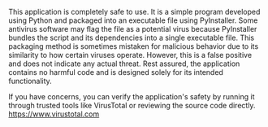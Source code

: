 This application is completely safe to use. It is a simple program developed using Python and packaged into an executable file using PyInstaller.
Some antivirus software may flag the file as a potential virus because PyInstaller bundles the script and its dependencies into a single executable file.
This packaging method is sometimes mistaken for malicious behavior due to its similarity to how certain viruses operate. However, this is a false positive and
does not indicate any actual threat. Rest assured, the application contains no harmful code and is designed solely for its intended functionality.

If you have concerns, you can verify the application's safety by running it through trusted tools like VirusTotal or reviewing the source code directly.
https://www.virustotal.com
